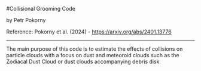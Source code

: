 #Collisional Grooming Code

by Petr Pokorny

Reference: Pokorny et al. (2024) - https://arxiv.org/abs/2401.13776

---

The main purpose of this code is to estimate the effects of collisions on particle clouds with a focus on dust and meteoroid clouds such as the Zodiacal Dust Cloud or dust clouds accompanying debris disk
